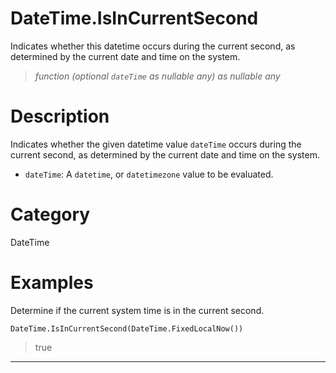 ﻿# DateTime.IsInCurrentSecond
Indicates whether this datetime occurs during the current second, as determined by the current date and time on the system.
> _function (optional <code>dateTime</code> as nullable any) as nullable any_
# Description 
Indicates whether the given datetime value <code>dateTime</code> occurs during the current second, as determined by the current date and time on the system.
      <ul>
      <li><code>dateTime</code>: A <code>datetime</code>, or <code>datetimezone</code> value to be evaluated.</li>
      </ul>
# Category 
DateTime
# Examples 
Determine if the current system time is in the current second.
```
DateTime.IsInCurrentSecond(DateTime.FixedLocalNow())
```
> true
***

